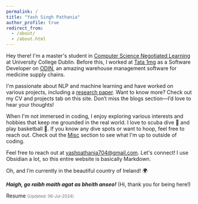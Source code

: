 ```yaml
---
permalink: /
title: "Yash Singh Pathania"
author_profile: true
redirect_from: 
  - /about/
  - /about.html
---
```


Hey there! I'm a master's student in [Computer Science Negotiated Learning](https://hub.ucd.ie/usis/!W_HU_MENU.P_PUBLISH?p_tag=PROG&MAJR=T150) at University College Dublin. Before this, I worked at [Tata 1mg](https://www.1mg.com/aboutUs?wpsrc=Google+Organic+Search) as a Software Developer on [ODIN](https://odin.1mg.com/login), an amazing warehouse management software for medicine supply chains.

I'm passionate about NLP and machine learning and have worked on various projects, including a [research paper](https://www.techscience.com/cmc/v70n3/44965). Want to know more? Check out my CV and projects tab on this site. Don’t miss the blogs section—I’d love to hear your thoughts!

When I'm not immersed in coding, I enjoy exploring various interests and hobbies that keep me grounded in the real world. I love to scuba dive 🤿 and play basketball 🏀. If you know any dive spots or want to hoop, feel free to reach out. Check out the [Misc](./misc) section to see what I'm up to outside of coding.

Feel free to reach out at [yashpathania704@gmail.com](mailto:yashpathania704@gmail.com). Let's connect! I use Obsidian a lot, so this entire website is basically Markdown.

Oh, and I’m currently in the beautiful country of Ireland! 🌍

***Haigh, go raibh maith agat as bheith anseo!*** (Hi, thank you for being here!)

<a href="files/Yash_Singh_Pathania.pdf" style="text-decoration: none;">Resume</a> <span style="font-size: 0.8em; opacity: 0.6;">(Updated: 06-Jul-2024)</span>
